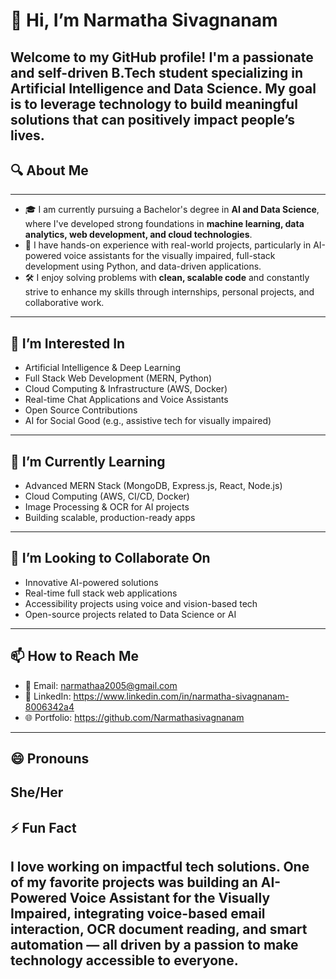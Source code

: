 # 👋 Hi, I’m Narmatha Sivagnanam

Welcome to my GitHub profile! I'm a passionate and self-driven B.Tech student specializing in Artificial Intelligence and Data Science. My goal is to leverage technology to build meaningful solutions that can positively impact people’s lives.
---
## 🔍 About Me
---
- 🎓 I am currently pursuing a Bachelor's degree in **AI and Data Science**, where I've developed strong foundations in **machine learning, data analytics, web development, and cloud technologies**.
- 🧠 I have hands-on experience with real-world projects, particularly in AI-powered voice assistants for the visually impaired, full-stack development using Python, and data-driven applications.
- 🛠️ I enjoy solving problems with **clean, scalable code** and constantly strive to enhance my skills through internships, personal projects, and collaborative work.
---
## 👀 I’m Interested In
- Artificial Intelligence & Deep Learning
- Full Stack Web Development (MERN, Python)
- Cloud Computing & Infrastructure (AWS, Docker)
- Real-time Chat Applications and Voice Assistants
- Open Source Contributions
- AI for Social Good (e.g., assistive tech for visually impaired)
---
## 🌱 I’m Currently Learning
- Advanced MERN Stack (MongoDB, Express.js, React, Node.js)
- Cloud Computing (AWS, CI/CD, Docker)
- Image Processing & OCR for AI projects
- Building scalable, production-ready apps
---
## 🤝 I’m Looking to Collaborate On
- Innovative AI-powered solutions
- Real-time full stack web applications
- Accessibility projects using voice and vision-based tech
- Open-source projects related to Data Science or AI
---
## 📫 How to Reach Me
- 📧 Email: narmathaa2005@gmail.com
- 💼 LinkedIn: https://www.linkedin.com/in/narmatha-sivagnanam-8006342a4
- 🌐 Portfolio: https://github.com/Narmathasivagnanam
---
## 😄 Pronouns
She/Her
---
## ⚡ Fun Fact
I love working on impactful tech solutions. One of my favorite projects was building an **AI-Powered Voice Assistant for the Visually Impaired**, integrating voice-based email interaction, OCR document reading, and smart automation — all driven by a passion to make technology accessible to everyone.
---

